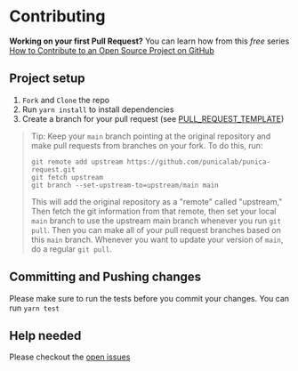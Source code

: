 # Contributing

**Working on your first Pull Request?** You can learn how from this _free_
series
[How to Contribute to an Open Source Project on GitHub](https://egghead.io/courses/how-to-contribute-to-an-open-source-project-on-github)

## Project setup

1.  `Fork` and `Clone` the repo
2.  Run `yarn install` to install dependencies
3.  Create a branch for your pull request (see
    [PULL_REQUEST_TEMPLATE](https://github.com/punicalab/punica-form/blob/HEAD/.github/PULL_REQUEST_TEMPLATE.md))

> Tip: Keep your `main` branch pointing at the original repository and make pull
> requests from branches on your fork. To do this, run:
>
> ```
> git remote add upstream https://github.com/punicalab/punica-request.git
> git fetch upstream
> git branch --set-upstream-to=upstream/main main
> ```
>
> This will add the original repository as a "remote" called "upstream," Then
> fetch the git information from that remote, then set your local `main` branch
> to use the upstream main branch whenever you run `git pull`. Then you can make
> all of your pull request branches based on this `main` branch. Whenever you
> want to update your version of `main`, do a regular `git pull`.

## Committing and Pushing changes

Please make sure to run the tests before you commit your changes. You can run
`yarn test`

## Help needed

Please checkout the [open issues][issues]

[issues]: https://github.com/punicalab/punica-form/issues
